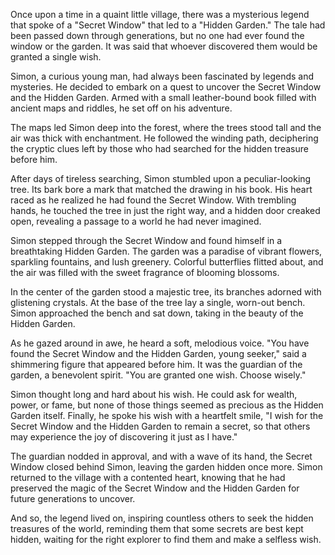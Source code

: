 Once upon a time in a quaint little village, there was a mysterious legend that spoke of a "Secret Window" that led to a "Hidden Garden." The tale had been passed down through generations, but no one had ever found the window or the garden. It was said that whoever discovered them would be granted a single wish.

Simon, a curious young man, had always been fascinated by legends and mysteries. He decided to embark on a quest to uncover the Secret Window and the Hidden Garden. Armed with a small leather-bound book filled with ancient maps and riddles, he set off on his adventure.

The maps led Simon deep into the forest, where the trees stood tall and the air was thick with enchantment. He followed the winding path, deciphering the cryptic clues left by those who had searched for the hidden treasure before him.

After days of tireless searching, Simon stumbled upon a peculiar-looking tree. Its bark bore a mark that matched the drawing in his book. His heart raced as he realized he had found the Secret Window. With trembling hands, he touched the tree in just the right way, and a hidden door creaked open, revealing a passage to a world he had never imagined.

Simon stepped through the Secret Window and found himself in a breathtaking Hidden Garden. The garden was a paradise of vibrant flowers, sparkling fountains, and lush greenery. Colorful butterflies flitted about, and the air was filled with the sweet fragrance of blooming blossoms.

In the center of the garden stood a majestic tree, its branches adorned with glistening crystals. At the base of the tree lay a single, worn-out bench. Simon approached the bench and sat down, taking in the beauty of the Hidden Garden.

As he gazed around in awe, he heard a soft, melodious voice. "You have found the Secret Window and the Hidden Garden, young seeker," said a shimmering figure that appeared before him. It was the guardian of the garden, a benevolent spirit. "You are granted one wish. Choose wisely."

Simon thought long and hard about his wish. He could ask for wealth, power, or fame, but none of those things seemed as precious as the Hidden Garden itself. Finally, he spoke his wish with a heartfelt smile, "I wish for the Secret Window and the Hidden Garden to remain a secret, so that others may experience the joy of discovering it just as I have."

The guardian nodded in approval, and with a wave of its hand, the Secret Window closed behind Simon, leaving the garden hidden once more. Simon returned to the village with a contented heart, knowing that he had preserved the magic of the Secret Window and the Hidden Garden for future generations to uncover.

And so, the legend lived on, inspiring countless others to seek the hidden treasures of the world, reminding them that some secrets are best kept hidden, waiting for the right explorer to find them and make a selfless wish.

